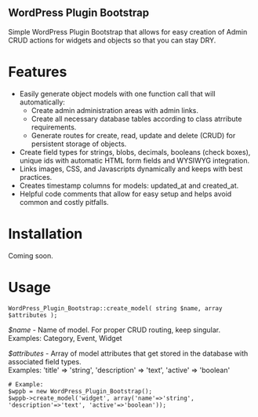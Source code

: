 ## WordPress Plugin Bootstrap

Simple WordPress Plugin Bootstrap that allows for easy creation of Admin CRUD actions for widgets and objects so that you can stay DRY.

# Features
* Easily generate object models with one function call that will automatically:
  * Create admin administration areas with admin links.
  * Create all necessary database tables according to class atrribute requirements.
  * Generate routes for create, read, update and delete (CRUD) for persistent storage of objects.
* Create field types for strings, blobs, decimals, booleans (check boxes), unique ids with automatic HTML form fields and WYSIWYG integration.
* Links images, CSS, and Javascripts dynamically and keeps with best practices.
* Creates timestamp columns for models: updated\_at and created\_at.
* Helpful code comments that allow for easy setup and helps avoid common and costly pitfalls.

# Installation

Coming soon. 

# Usage

```
WordPress_Plugin_Bootstrap::create_model( string $name, array $attributes );
``` 

*$name* - Name of model. For proper CRUD routing, keep singular.  
Examples: Category, Event, Widget

*$attributes* - Array of model attributes that get stored in the database with associated field types.  
Examples: 'title' => 'string', 'description' => 'text', 'active' => 'boolean'

```
# Example:
$wppb = new WordPress_Plugin_Bootstrap();
$wppb->create_model('widget', array('name'=>'string', 'description'=>'text', 'active'=>'boolean'));
```


